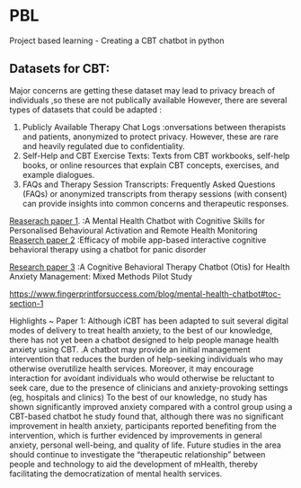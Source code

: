 # PBL
Project based learning - Creating a CBT chatbot in python
## Datasets for CBT:
Major concerns are getting these dataset may lead to privacy breach of individuals ,so these are not publically available
However, there are several types of datasets that could be adapted :
1. Publicly Available Therapy Chat Logs :onversations between therapists and patients, anonymized to protect privacy. However, these are rare and heavily regulated due to confidentiality.
2. Self-Help and CBT Exercise Texts: Texts from CBT workbooks, self-help books, or online resources that explain CBT concepts, exercises, and example dialogues.
3. FAQs and Therapy Session Transcripts: Frequently Asked Questions (FAQs) or anonymized transcripts from therapy sessions (with consent) can provide insights into common concerns and therapeutic responses.

[Reaserach paper 1](https://www.ncbi.nlm.nih.gov/pmc/articles/PMC9586257/). :A Mental Health Chatbot with Cognitive Skills for Personalised Behavioural Activation and Remote Health Monitoring
[Reaserch paper 2](https://pubmed.ncbi.nlm.nih.gov/32446158/) :Efficacy of mobile app-based interactive cognitive behavioral therapy using a chatbot for panic disorder

[Research paper 3](https://www.ncbi.nlm.nih.gov/pmc/articles/PMC9586257/) :A Cognitive Behavioral Therapy Chatbot (Otis) for Health Anxiety Management: Mixed Methods Pilot Study

https://www.fingerprintforsuccess.com/blog/mental-health-chatbot#toc-section-1

Highlights ~ Paper 1:
Although iCBT has been adapted to suit several digital modes of delivery to treat health anxiety, to the best of our knowledge, there has not yet been a chatbot designed to help people manage health anxiety using CBT.
.A chatbot may provide an initial management intervention that reduces the burden of help-seeking individuals who may otherwise overutilize health services. Moreover, it may encourage interaction for avoidant individuals who would otherwise be reluctant to seek care, due to the presence of clinicians and anxiety-provoking settings (eg, hospitals and clinics)
To the best of our knowledge, no study has shown significantly improved anxiety compared with a control group using a CBT-based chatbot
he study found that, although there was no significant improvement in health anxiety, participants reported benefiting from the intervention, which is further evidenced by improvements in general anxiety, personal well-being, and quality of life. 
Future studies in the area should continue to investigate the “therapeutic relationship” between people and technology to aid the development of mHealth, thereby facilitating the democratization of mental health services.
